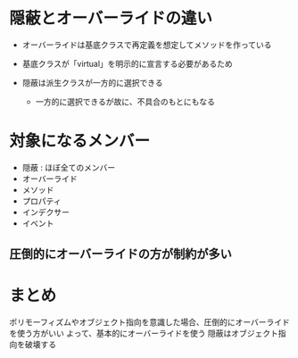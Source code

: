 # 隠蔽とオーバーライドの違い
- オーバーライドは基底クラスで再定義を想定してメソッドを作っている
 - 基底クラスが「virtual」を明示的に宣言する必要があるため

- 隠蔽は派生クラスが一方的に選択できる
  - 一方的に選択できるが故に、不具合のもとにもなる

# 対象になるメンバー

- 隠蔽 : ほぼ全てのメンバー
- オーバーライド
 - メソッド
 - プロパティ
 - インデクサー
 - イベント

## 圧倒的にオーバーライドの方が制約が多い

# まとめ

ポリモーフィズムやオブジェクト指向を意識した場合、圧倒的にオーバーライドを使う方がいい
よって、基本的にオーバーライドを使う
隠蔽はオブジェクト指向を破壊する